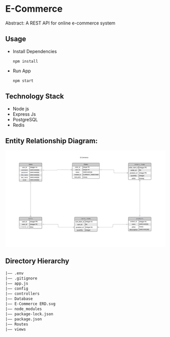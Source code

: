 E-Commerce 
===
Abstract: A REST API for online e-commerce system




## Usage
- Install Dependencies
  ```
  npm install
  ```
- Run App
  ```
  npm start
  ```
## Technology Stack
- Node js
- Express Js
- PostgreSQL
- Redis

## Entity Relationship Diagram:

<div align="center">
  <img src="E-Commerce ERD.png" alt="Database Schema">
</div>



## Directory Hierarchy
```
|—— .env
|—— .gitignore
|—— app.js
|—— config
|—— controllers
|—— Database
|—— E-Commerce ERD.svg
|—— node_modules
|—— package-lock.json
|—— package.json
|—— Routes
|—— views
```


